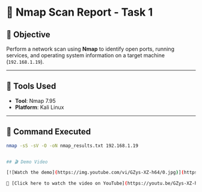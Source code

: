 # 📄 Nmap Scan Report - Task 1

## 🎯 Objective
Perform a network scan using **Nmap** to identify open ports, running services, and operating system information on a target machine (`192.168.1.19`).

---

## 🧰 Tools Used
- **Tool**: Nmap 7.95  
- **Platform**: Kali Linux

---

## 🧪 Command Executed
```bash
nmap -sS -sV -O -oN nmap_results.txt 192.168.1.19


## 🎬 Demo Video

[![Watch the demo](https://img.youtube.com/vi/GZys-XZ-h64/0.jpg)](https://youtu.be/GZys-XZ-h64)

🔗 [Click here to watch the video on YouTube](https://youtu.be/GZys-XZ-h64)


